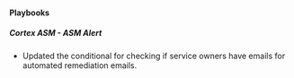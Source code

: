 
#### Playbooks

##### Cortex ASM - ASM Alert

- Updated the conditional for checking if service owners have emails for automated remediation emails.
